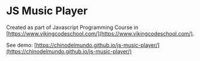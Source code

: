 # JS Music Player

Created as part of Javascript Programming Course in [https://www.vikingcodeschool.com/](https://www.vikingcodeschool.com/).

See demo: [https://chinodelmundo.github.io/js-music-player/](https://chinodelmundo.github.io/js-music-player/)